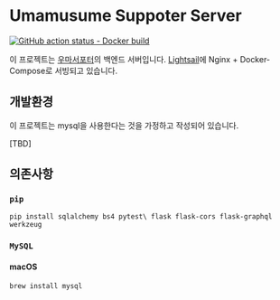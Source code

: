 # Umamusume Suppoter Server
[![GitHub action status - Docker build](https://github.com/riemannulus/umamusume-server/actions/workflows/docker.yml/badge.svg)](https://hub.docker.com/repository/docker/riemannulus/umamusume-server)

이 프로젝트는 [우마서포터](https://uma.sonagi.dev)의 백엔드 서버입니다.
[Lightsail](https://aws.amazon.com/ko/lightsail/)에 Nginx + Docker-Compose로 서빙되고 있습니다.

## 개발환경
이 프로젝트는 mysql을 사용한다는 것을 가정하고 작성되어 있습니다.

[TBD]

## 의존사항

### `pip`

`pip install sqlalchemy bs4 pytest\
 flask flask-cors flask-graphql werkzeug`

### `MySQL`

#### macOS

`brew install mysql`
